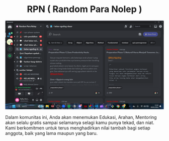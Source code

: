 <h1 style="text-align:center">RPN ( Random Para Nolep )</h1>

![alt text](https://github.com/cometoodev/Belajar-Ngoding/blob/main/src/discord.png?raw=true)

Dalam komunitas ini, Anda akan menemukan Edukasi, Arahan, Mentoring akan selalu gratis sampai selamanya selagi kamu punya tekad, dan niat. Kami berkomitmen untuk terus menghadirkan nilai tambah bagi setiap anggota, baik yang lama maupun yang baru.
